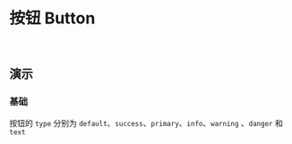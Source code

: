 <script setup lang="ts">
import BaseDemo from './baseDemo.vue'
</script>

# 按钮 Button   
<br>

## 演示

### 基础

按钮的 `type` 分别为 `default`、`success`、`primary`、`info`、`warning` 、`danger` 和 `text`

<show-box comp-name="space" demo-name="baseDemo">
  <BaseDemo/>
</show-box>
